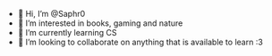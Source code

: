 - 👋 Hi, I’m @Saphr0
- 👀 I’m interested in books, gaming and nature
- 🌱 I’m currently learning CS 
- 💞️ I’m looking to collaborate on anything that is available to learn :3


<!---
Saphro/Saphro is a ✨ special ✨ repository because its `README.md` (this file) appears on your GitHub profile.
You can click the Preview link to take a look at your changes.
--->
